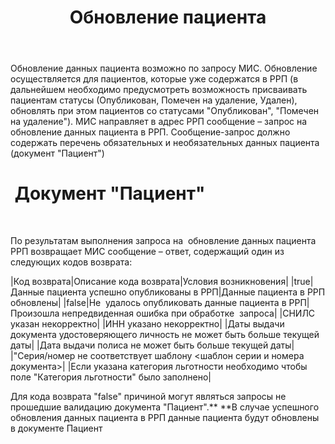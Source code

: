 ﻿---
layout: default
title: Обновление пациента
position: 2
categories: 
tags: 
---

Обновление данных пациента возможно по запросу МИС. Обновление осуществляется для пациентов, которые уже содержатся в РРП (в дальнейшем необходимо предусмотреть возможность присваивать пациентам статусы (Опубликован, Помечен на удаление, Удален), обновлять при этом пациентов со статусами "Опубликован", "Помечен на удаление"). МИС направляет в адрес РРП сообщение – запрос на обновление данных пациента в РРП. Сообщение-запрос должно содержать перечень обязательных и необязательных данных пациента (документ "Пациент")

#  Документ "Пациент"

 

По результатам выполнения запроса на  обновление данных пациента РРП возвращает МИС сообщение – ответ, содержащий один из следующих кодов возврата:

|Код возврата|Описание кода возврата|Условия возникновения|
|true|Данные пациента успешно опубликованы в РРП|Данные пациента в РРП обновлены|
|false|Не  удалось опубликовать данные пациента в РРП|Произошла непредвиденная ошибка при обработке  запроса|
|СНИЛС указан некорректно|
|ИНН указано некорректно|
|Даты выдачи документа удостоверяющего личность не может быть больше текущей даты|
|Дата выдачи полиса не может быть больше текущей даты|
|"Серия/номер <TypeTranslation> не соответствует шаблону <шаблон серии и номера документа>|
|Если указана категория льготности необходимо чтобы поле "Категория льготности" было заполнено|

Для кода возврата "false" причиной могут являться запросы не прошедшие валидацию документа "Пациент".** **В случае успешного обновления данных пациента в РРП данные пациента будут обновлены в документе Пациент 

